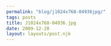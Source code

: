 ```yaml
---
permalink: "blog/j1024x768-04936jpg/"
tags: posts
title: J1024x768-04936.jpg
date: 2009-12-20
layout: layouts/post.njk
---
```


